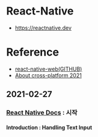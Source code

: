 # React-Native
* https://reactnative.dev

# Reference
* [react-native-web(GITHUB)](https://github.com/necolas/react-native-web)
* [About cross-platform 2021](https://www.codenameone.com/blog/top-10-best-cross-platform-app-development-frameworks-in-2021.html)

## 2021-02-27
### [React Native Docs](https://reactnative.dev/docs/getting-started) : 시작
#### Introduction : Handling Text Input